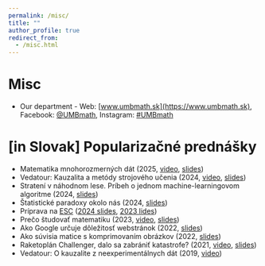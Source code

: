 ```yaml
---
permalink: /misc/
title: ""
author_profile: true
redirect_from: 
  - /misc.html
---
```


Misc
======

- Our department - Web: [www.umbmath.sk](https://www.umbmath.sk), Facebook: [@UMBmath](https://www.facebook.com/UMBmath), Instagram: [#UMBmath](https://www.instagram.com/umbmath/)


\[in Slovak\] Popularizačné prednášky
======

- Matematika mnohorozmerných dát (2025, [video](https://youtu.be/ZHWgP2VScbY), [slides](https://lukaslaffers.github.io/files/DOD_2025a.pdf))
- Vedatour: Kauzalita a metódy strojového učenia (2024, [video](https://youtu.be/8vxUaDQ179Y?si=bujmmUXP1f-aiaX4), [slides](https://lukaslaffers.github.io/files/Vedatour_2024_handout.pdf))
- Stratení v náhodnom lese. Príbeh o jednom machine-learningovom algoritme (2024, [slides](https://lukaslaffers.github.io/files/DOD_2024b.pdf))
- Štatistické paradoxy okolo nás (2024, [slides](https://lukaslaffers.github.io/files/DOD_2024_upd.pdf))
- Príprava na [ESC](https://esc2024.statistics.sk) ([2024 slides](https://www.dropbox.com/scl/fi/wnw2fmhdoj1oqw6d32mel/ESC_2024.pdf?rlkey=oi5zm2f883bq4pmnvx7yuat5r&dl=0), [2023 lides](https://lukaslaffers.github.io/files/ESCupd15dec.pdf))
- Prečo študovať matematiku (2023, [video](https://www.youtube.com/watch?list=PL-MRd_-k_6x3YIFTVIUxDJlMTnhaWcldw&v=quZoaCJgID0), [slides](https://lukaslaffers.github.io/files/preco_math_2023.pdf))
- Ako Google určuje dôležitosť webstránok (2022, [slides](https://lukaslaffers.github.io/files/KGSM_2022_1.pdf))
- Ako súvisia matice s komprimovaním obrázkov (2022, [slides](https://lukaslaffers.github.io/files/KGSM_2022_2.pdf))
- Raketoplán Challenger, dalo sa zabrániť katastrofe? (2021, [video](https://www.youtube.com/watch?v=DZoa4F0aZpM), [slides](https://lukaslaffers.github.io/files/PriDen_umb_Laffers_2021.pdf))
- Vedatour: O kauzalite z neexperimentálnych dát (2019, [video](https://www.youtube.com/watch?v=YwT0JCvRSaU))